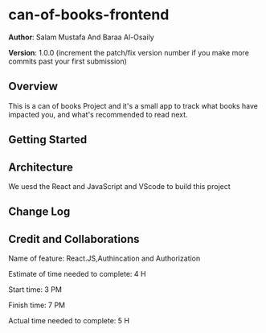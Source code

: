 # can-of-books-frontend

**Author**: Salam Mustafa And Baraa Al-Osaily

**Version**: 1.0.0 (increment the patch/fix version number if you make more commits past your first submission)

## Overview
<!-- Provide a high level overview of what this application is and why you are building it, beyond the fact that it's an assignment for this class. (i.e. What's your problem domain?) -->
This is a can of books Project and it's a small app to track what books have impacted you, and what's recommended to read next. 


## Getting Started
<!-- What are the steps that a user must take in order to build this app on their own machine and get it running? -->

## Architecture
<!-- Provide a detailed description of the application design. What technologies (languages, libraries, etc) you're using, and any other relevant design information. -->
We uesd the React and JavaScript and VScode to build this project 

## Change Log
<!-- Use this area to document the iterative changes made to your application as each feature is successfully implemented. Use time stamps. Here's an example:


01-01-2001 4:59pm - Application now has a fully-functional express server, with a GET route for the location resource. -->

## Credit and Collaborations
<!-- Give credit (and a link) to other people or resources that helped you build this application. -->



Name of feature: React.JS,Authincation and Authorization

Estimate of time needed to complete: 4 H

Start time: 3 PM

Finish time: 7 PM

Actual time needed to complete: 5 H
